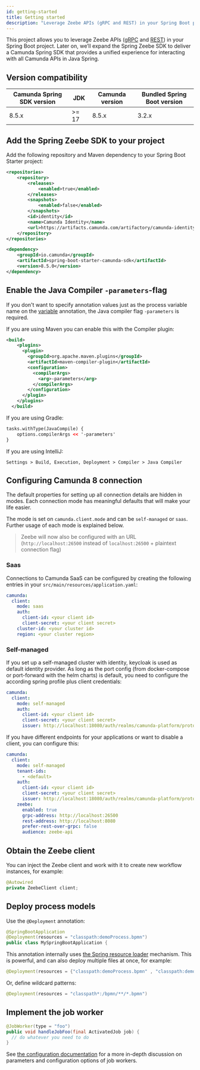 ```yaml
---
id: getting-started
title: Getting started
description: "Leverage Zeebe APIs (gRPC and REST) in your Spring Boot project."
---
```


This project allows you to leverage Zeebe APIs ([gRPC](/apis-tools/zeebe-api/grpc.md) and [REST](/apis-tools/zeebe-api-rest/zeebe-api-rest-overview.md)) in your Spring Boot project. Later on, we’ll expand the Spring Zeebe SDK to deliver a Camunda Spring SDK that provides a unified experience for interacting with all Camunda APIs in Java Spring.

## Version compatibility

| Camunda Spring SDK version | JDK    | Camunda version | Bundled Spring Boot version |
| -------------------------- | ------ | --------------- | --------------------------- |
| 8.5.x                      | \>= 17 | 8.5.x           | 3.2.x                       |

## Add the Spring Zeebe SDK to your project

Add the following repository and Maven dependency to your Spring Boot Starter project:

```xml
<repositories>
    <repository>
        <releases>
            <enabled>true</enabled>
        </releases>
        <snapshots>
            <enabled>false</enabled>
        </snapshots>
        <id>identity</id>
        <name>Camunda Identity</name>
        <url>https://artifacts.camunda.com/artifactory/camunda-identity/</url>
    </repository>
</repositories>
```

```xml
<dependency>
    <groupId>io.camunda</groupId>
    <artifactId>spring-boot-starter-camunda-sdk</artifactId>
    <version>8.5.0</version>
</dependency>
```

## Enable the Java Compiler `-parameters`-flag

If you don't want to specify annotation values just as the process variable name on the [variable](#using-variable) annotation, the Java compiler flag `-parameters` is required.

If you are using Maven you can enable this with the Compiler plugin:

```xml
<build>
    <plugins>
      <plugin>
        <groupId>org.apache.maven.plugins</groupId>
        <artifactId>maven-compiler-plugin</artifactId>
        <configuration>
          <compilerArgs>
            <arg>-parameters</arg>
          </compilerArgs>
        </configuration>
      </plugin>
    </plugins>
  </build>
```

If you are using Gradle:

```xml
tasks.withType(JavaCompile) {
    options.compilerArgs << '-parameters'
}
```

If you are using IntelliJ:

```agsl
Settings > Build, Execution, Deployment > Compiler > Java Compiler
```

## Configuring Camunda 8 connection

The default properties for setting up all connection details are hidden in modes. Each connection mode has meaningful defaults that will make your life easier.

The mode is set on `camunda.client.mode` and can be `self-managed` or `saas`. Further usage of each mode is explained below.

> Zeebe will now also be configured with an URL (`http://localhost:26500` instead of `localhost:26500` + plaintext connection flag)

### Saas

Connections to Camunda SaaS can be configured by creating the following entries in your `src/main/resources/application.yaml`:

```yaml
camunda:
  client:
    mode: saas
    auth:
      client-id: <your client id>
      client-secret: <your client secret>
    cluster-id: <your cluster id>
    region: <your cluster region>
```

### Self-managed

If you set up a self-managed cluster with identity, keycloak is used as default identity provider. As long as the port config (from docker-compose or port-forward with the helm charts) is default, you need to configure the according spring profile plus client credentials:

```yaml
camunda:
  client:
    mode: self-managed
    auth:
      client-id: <your client id>
      client-secret: <your client secret>
      issuer: http://localhost:18080/auth/realms/camunda-platform/protocol/openid-connect/token
```

If you have different endpoints for your applications or want to disable a client, you can configure this:

```yaml
camunda:
  client:
    mode: self-managed
    tenant-ids:
      - <default>
    auth:
      client-id: <your client id>
      client-secret: <your client secret>
      issuer: http://localhost:18080/auth/realms/camunda-platform/protocol/openid-connect/token
    zeebe:
      enabled: true
      grpc-address: http://localhost:26500
      rest-address: http://localhost:8080
      prefer-rest-over-grpc: false
      audience: zeebe-api
```

## Obtain the Zeebe client

You can inject the Zeebe client and work with it to create new workflow instances, for example:

```java
@Autowired
private ZeebeClient client;
```

## Deploy process models

Use the `@Deployment` annotation:

```java
@SpringBootApplication
@Deployment(resources = "classpath:demoProcess.bpmn")
public class MySpringBootApplication {
```

This annotation internally uses [the Spring resource loader](#resources-resourceloader) mechanism. This is powerful, and can also deploy multiple files at once, for example:

```java
@Deployment(resources = {"classpath:demoProcess.bpmn" , "classpath:demoProcess2.bpmn"})
```

Or, define wildcard patterns:

```java
@Deployment(resources = "classpath*:/bpmn/**/*.bpmn")
```

## Implement the job worker

```java
@JobWorker(type = "foo")
public void handleJobFoo(final ActivatedJob job) {
  // do whatever you need to do
}
```

See [the configuration documentation](/docs/apis-tools/spring-zeebe-sdk/configuration.md) for a more in-depth discussion on parameters and configuration options of job workers.